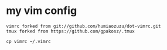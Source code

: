 # my vim config

    vimrc forked from git://github.com/humiaozuzu/dot-vimrc.git
    tmux forked from https://github.com/gpakosz/.tmux

    cp vimrc ~/.vimrc
